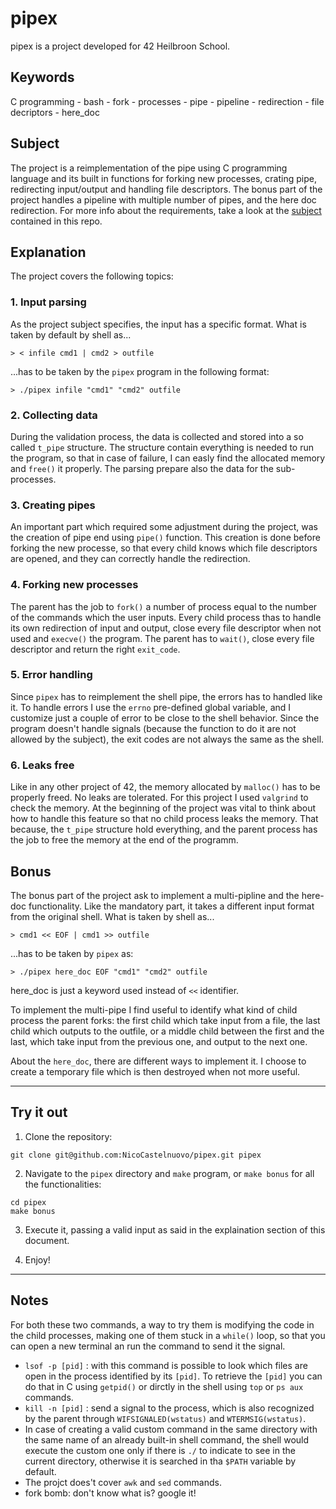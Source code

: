 # pipex

pipex is a project developed for 42 Heilbroon School.

## Keywords
C programming - bash - fork - processes - pipe - pipeline - redirection - file decriptors - here_doc

## Subject
The project is a reimplementation of the pipe using C programming language and its built in functions for forking new processes, crating pipe, redirecting input/output and handling file descriptors. The bonus part of the project handles a pipeline with multiple number of pipes, and the here doc redirection. For more info about the requirements, take a look at the [subject](en.subject.pdf) contained in this repo.

## Explanation
The project covers the following topics:


### 1. Input parsing
As the project subject specifies, the input has a specific format. What is taken by default by shell as...
```
> < infile cmd1 | cmd2 > outfile
```
...has to be taken by the `pipex` program in the following format:
```
> ./pipex infile "cmd1" "cmd2" outfile
```

### 2. Collecting data
During the validation process, the data is collected and stored into a so called `t_pipe` structure. The structure contain everything is needed to run the program, so that in case of failure, I can easly find the allocated memory and `free()` it properly. The parsing prepare also the data for the sub-processes.

### 3. Creating pipes
An important part which required some adjustment during the project, was the creation of pipe end using `pipe()` function. This creation is done before forking the new processe, so that every child knows which file descriptors are opened, and they can correctly handle the redirection.

### 4. Forking new processes
The parent has the job to `fork()` a number of process equal to the number of the commands which the user inputs. Every child process thas to handle its own redirection of input and output, close every file descriptor when not used and `execve()` the program. The parent has to `wait()`, close every file descriptor and return the right `exit_code`.

### 5. Error handling
Since `pipex` has to reimplement the shell pipe, the errors has to handled like it. To handle errors I use the `errno` pre-defined global variable, and I customize just a couple of error to be close to the shell behavior. Since the program doesn't handle signals (because the function to do it are not allowed by the subject), the exit codes are not always the same as the shell.

### 6. Leaks free
Like in any other project of 42, the memory allocated by `malloc()` has to be properly freed. No leaks are tolerated. For this project I used `valgrind` to check the memory. At the beginning of the project was vital to think about how to handle this feature so that no child process leaks the memory. That because, the `t_pipe` structure hold everything, and the parent process has the job to free the memory at the end of the programm.

## Bonus
The bonus part of the project ask to implement a multi-pipline and the here-doc functionality. Like the mandatory part, it takes a different input format from the original shell. What is taken by shell as...
```
> cmd1 << EOF | cmd1 >> outfile
```
...has to be taken by `pipex` as:
```
> ./pipex here_doc EOF "cmd1" "cmd2" outfile
```
here_doc is just a keyword used instead of `<<` identifier.

To implement the multi-pipe I find useful to identify what kind of child process the parent forks: the first child which take input from a file, the last child which outputs to the outfile, or a middle child between the first and the last, which take input from the previous one, and output to the next one.

About the `here_doc`, there are different ways to implement it. I choose to create a temporary file which is then destroyed when not more useful.

---

## Try it out
1. Clone the repository:
```
git clone git@github.com:NicoCastelnuovo/pipex.git pipex
```
2. Navigate to the `pipex` directory and `make` program, or `make bonus` for all the functionalities:
```
cd pipex
make bonus
```
3. Execute it, passing a valid input as said in the explaination section of this document.

4. Enjoy!

---

## Notes
For both these two commands, a way to try them is modifying the code in the child processes, making one of them stuck in a `while()` loop, so that you can open a new terminal an run the command to send it the signal.
- `lsof -p [pid]` : with this command is possible to look which files are open in the process identified by  its `[pid]`. To retrieve the `[pid]` you can do that in C using `getpid()` or dirctly in the shell using `top` or `ps aux` commands.
- `kill -n [pid]` : send a signal to the process, which is also recognized by the parent through `WIFSIGNALED(wstatus)` and `WTERMSIG(wstatus)`.
- In case of creating a valid custom command in the same directory with the same name of an already built-in shell command, the shell would execute the custom one only if there is `./` to indicate to see in the current directory, otherwise it is searched in tha `$PATH` variable by default.
- The projct does't cover `awk` and `sed` commands.
- fork bomb: don't know what is? google it!
